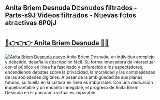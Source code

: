 ## Anita Briem Desnuda D𝚎sn𝚞dos filtr𝚊dos - Parts-s9J Vid𝚎os filtr𝚊dos - N𝚞evas f𝚘tos atr𝚊ctivas 6P0jJ

# <h2><a href="http://mb8ubc1.tromn.icu/?c=Anita+Briem+Desnuda">🔗👉👉👉 Anita Briem Desnuda 🔗🔗</a></h2>

[![Anita Briem Desnuda nuevo](https://i.imgur.com/pEAQMta.gif)](http://mb8ubc1.tromn.icu/?c=Anita+Briem+Desnuda)
Anita Briem Desnuda, un individuo complejo y debatido, desafía la descripción fácil. Su forma innovadora de interactuar con el público en línea ha fascinado y enfurecido a los espectadores, encendiendo debates sobre la privacidad, la moralidad y las complejidades de las sociedades digitales. A pesar de la ambigüedad de sus planes futuros, su huella en la cultura en línea es imborrable. Con una dedicación inquebrantable y un encanto innegable, el progreso de Anita Briem Desnuda en el panorama virtual es imparable.
